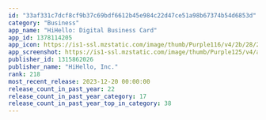 ```yaml
---
id: "33af331c7dcf8cf9b37c69bdf6612b45e984c22d47ce51a98b67374b54d6853d"
category: "Business"
app_name: "HiHello: Digital Business Card"
app_id: 1378114205
app_icon: https://is1-ssl.mzstatic.com/image/thumb/Purple116/v4/2b/28/2f/2b282f02-d9da-3425-ea48-988396e53c3f/AppIconProd-0-0-1x_U007emarketing-0-7-0-85-220.png/1024x1024bb.png
app_screenshot: https://is1-ssl.mzstatic.com/image/thumb/Purple125/v4/ae/2b/18/ae2b186d-1756-9174-0f3e-f0460badc358/67cf28a0-b163-40b3-b7eb-67d87a5fbff0_HiHello_1.png/1242x2688bb.png
publisher_id: 1315862026
publisher_name: "HiHello, Inc."
rank: 218
most_recent_release: 2023-12-20 00:00:00
release_count_in_past_year: 22
release_count_in_past_year_category: 17
release_count_in_past_year_top_in_category: 38
---
```

